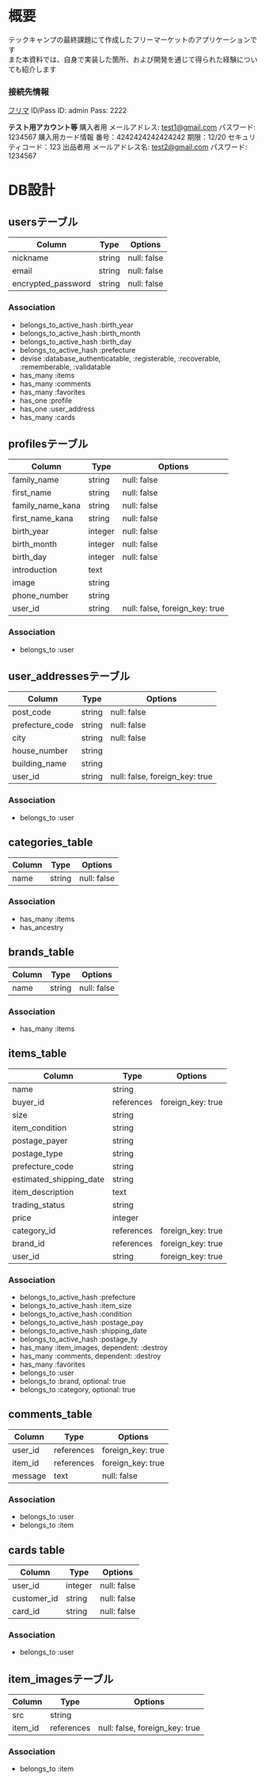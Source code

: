# 概要
テックキャンプの最終課題にて作成したフリーマーケットのアプリケーションです  
また本資料では、自身で実装した箇所、および開発を通じて得られた経験についても紹介します<br>

### 接続先情報
[フリマ](http://18.180.41.211/)
ID/Pass
ID: admin
Pass: 2222

**テスト用アカウント等**
購入者用
  メールアドレス: test1@gmail.com
  パスワード: 1234567
購入用カード情報
  番号：4242424242424242
  期限：12/20
  セキュリティコード：123
出品者用
  メールアドレス名: test2@gmail.com
  パスワード: 1234567

# DB設計
## usersテーブル
|Column|Type|Options|
|------|----|-------|
|nickname|string|null: false|
|email|string|null: false|
|encrypted_password|string|null: false| -->
### Association
- belongs_to_active_hash :birth_year
- belongs_to_active_hash :birth_month
- belongs_to_active_hash :birth_day
- belongs_to_active_hash :prefecture
- devise :database_authenticatable, :registerable,
         :recoverable, :rememberable, :validatable
- has_many :items
- has_many :comments
- has_many :favorites
- has_one  :profile
- has_one  :user_address
- has_many :cards

## profilesテーブル
|Column|Type|Options|
|------|----|-------|
|family_name|string|null: false|
|first_name|string|null: false|
|family_name_kana|string|null: false|
|first_name_kana|string|null: false|
|birth_year|integer|null: false|
|birth_month|integer|null: false|
|birth_day|integer|null: false|
|introduction|text||
|image|string||
|phone_number|string||
|user_id|string|null: false, foreign_key: true| -->
### Association
- belongs_to :user

## user_addressesテーブル
|Column|Type|Options|
|------|----|-------|
|post_code|string|null: false|
|prefecture_code|string|null: false|
|city|string|null: false|
|house_number|string||
|building_name|string||
|user_id|string|null: false, foreign_key: true| -->
### Association
- belongs_to :user

## categories_table
|Column|Type|Options|
|------|----|-------|
|name|string|null: false|
### Association
- has_many :items
- has_ancestry

## brands_table
|Column|Type|Options|
|------|----|-------|
|name|string|null: false|
### Association
- has_many :items

## items_table
|Column|Type|Options|
|------|----|-------|
|name|string||
|buyer_id|references|foreign_key: true|
|size|string||
|item_condition|string||
|postage_payer|string||
|postage_type|string||
|prefecture_code|string||
|estimated_shipping_date|string||
|item_description|text||
|trading_status|string||
|price|integer||
|category_id|references|foreign_key: true|
|brand_id|references|foreign_key: true|
|user_id|string|foreign_key: true|
### Association
- belongs_to_active_hash :prefecture
- belongs_to_active_hash :item_size
- belongs_to_active_hash :condition
- belongs_to_active_hash :postage_pay
- belongs_to_active_hash :shipping_date
- belongs_to_active_hash :postage_ty
- has_many :item_images, dependent: :destroy
- has_many :comments, dependent: :destroy
- has_many :favorites
- belongs_to :user
- belongs_to :brand, optional: true
- belongs_to :category, optional: true

## comments_table
|Column|Type|Options|
|------|----|-------|
|user_id|references|foreign_key: true|
|item_id|references|foreign_key: true|
|message|text|null: false|
### Association
- belongs_to :user
- belongs_to :item

## cards table
|Column|Type|Options|
|------|----|-------|
|user_id|integer|null: false|
|customer_id|string|null: false|
|card_id|string|null: false|
### Association
- belongs_to :user

## item_imagesテーブル
|Column|Type|Options|
|------|----|-------|
|src|string||
|item_id|references|null: false, foreign_key: true|
### Association
- belongs_to :item


